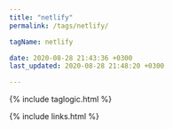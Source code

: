 ```yaml
---
title: "netlify"
permalink: /tags/netlify/

tagName: netlify

date: 2020-08-28 21:43:36 +0300
last_updated: 2020-08-28 21:48:20 +0300

---
```


{% include taglogic.html %}

{% include links.html %}
